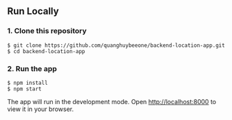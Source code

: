 ## Run Locally

### 1. Clone this repository

```
$ git clone https://github.com/quanghuybeeone/backend-location-app.git
$ cd backend-location-app
```

### 2. Run the app

```
$ npm install 
$ npm start
```

The app will run in the development mode.
Open [http://localhost:8000](http://localhost:8000) to view it in your browser.